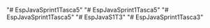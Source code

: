 "# EspJavaSprint1Tasca5" 
"# EspJavaSprint1Tasca5" 
"# EspJavaSprint1Tasca5" 
"# EspJavaS1T3" 
"# EspJavaSprint1Tasca3" 
